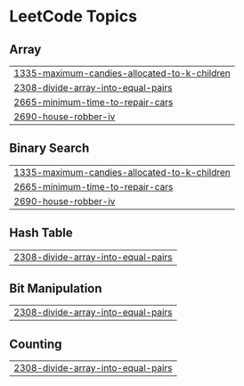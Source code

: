 # LeetCode Topics
## Array
|  |
| ------- |
| [1335-maximum-candies-allocated-to-k-children](https://github.com/Aditya-Ingale/LeetCode_Prac/tree/master/1335-maximum-candies-allocated-to-k-children) |
| [2308-divide-array-into-equal-pairs](https://github.com/Aditya-Ingale/LeetCode_Prac/tree/master/2308-divide-array-into-equal-pairs) |
| [2665-minimum-time-to-repair-cars](https://github.com/Aditya-Ingale/LeetCode_Prac/tree/master/2665-minimum-time-to-repair-cars) |
| [2690-house-robber-iv](https://github.com/Aditya-Ingale/LeetCode_Prac/tree/master/2690-house-robber-iv) |
## Binary Search
|  |
| ------- |
| [1335-maximum-candies-allocated-to-k-children](https://github.com/Aditya-Ingale/LeetCode_Prac/tree/master/1335-maximum-candies-allocated-to-k-children) |
| [2665-minimum-time-to-repair-cars](https://github.com/Aditya-Ingale/LeetCode_Prac/tree/master/2665-minimum-time-to-repair-cars) |
| [2690-house-robber-iv](https://github.com/Aditya-Ingale/LeetCode_Prac/tree/master/2690-house-robber-iv) |
## Hash Table
|  |
| ------- |
| [2308-divide-array-into-equal-pairs](https://github.com/Aditya-Ingale/LeetCode_Prac/tree/master/2308-divide-array-into-equal-pairs) |
## Bit Manipulation
|  |
| ------- |
| [2308-divide-array-into-equal-pairs](https://github.com/Aditya-Ingale/LeetCode_Prac/tree/master/2308-divide-array-into-equal-pairs) |
## Counting
|  |
| ------- |
| [2308-divide-array-into-equal-pairs](https://github.com/Aditya-Ingale/LeetCode_Prac/tree/master/2308-divide-array-into-equal-pairs) |
<!---LeetCode Topics End-->
